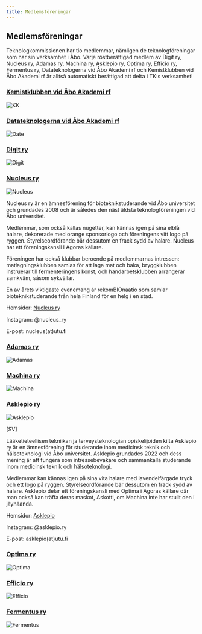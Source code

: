 ```yaml
---
title: Medlemsföreningar
---
```


## Medlemsföreningar

Teknologkommissionen har tio medlemmar, nämligen de teknologföreningar som har sin verksamhet i Åbo. Varje röstberättigad medlem av Digit ry, Nucleus ry, Adamas ry, Machina ry, Asklepio ry, Optima ry, Efficio ry, Fermentus ry, Datateknologerna vid Åbo Akademi rf och Kemistklubben vid Åbo Akademi rf är alltså automatiskt berättigad att delta i TK:s verksamhet!

### [**Kemistklubben vid Åbo Akademi rf**](https://kemistklubben.org/)
![KK](/logos/logo-kk.png)

### [**Datateknologerna vid Åbo Akademi rf**](https://datateknologerna.org/)
![Date](/logos/logo-date.png)

### [**Digit ry**](https://digit.fi/)
![Digit](/logos/logo-digit.png)

### [**Nucleus ry**](https://nucleus.fi/)
![Nucleus](/logos/logo-nucleus.png)

Nucleus ry är en ämnesförening för bioteknikstuderande vid Åbo universitet och grundades 2008 och är således den näst äldsta teknologföreningen vid Åbo universitet.

Medlemmar, som också kallas nugetter, kan kännas igen på sina elblå halare, dekorerade med orange sponsorlogo och föreningens vitt logo på ryggen. Styrelseordförande bär dessutom en frack sydd av halare. Nucleus har ett föreningskansli i Agoras källare.

Föreningen har också klubbar beroende på medlemmarnas intressen: matlagningsklubben samlas för att laga mat och baka, bryggklubben instruerar till fermenteringens konst, och handarbetsklubben arrangerar samkväm, såsom sykvällar.

En av årets viktigaste evenemang är rekomBIOnaatio som samlar bioteknikstuderande från hela Finland för en helg i en stad.

Hemsidor: [Nucleus ry](https://nucleus.fi/)

Instagram: @nucleus_ry

E-post: nucleus(at)utu.fi

### [**Adamas ry**](https://adamas.fi/)
![Adamas](/logos/logo-adamas.png)

### [**Machina ry**](https://machina.fi/)
![Machina](/logos/logo-machina.png)

### **[Asklepio ry](https://asklepio.fi/)**
![Asklepio](/logos/logo-asklepio-1-.png)

[SV]

Lääketieteellisen tekniikan ja terveysteknologian opiskelijoiden kilta Asklepio ry är en ämnesförening för studerande inom medicinsk teknik och hälsoteknologi vid Åbo universitet. Asklepio grundades 2022 och dess mening är att fungera som intressebevakare och sammankalla studerande inom medicinsk teknik och hälsoteknologi.

Medlemmar kan kännas igen på sina vita halare med lavendelfärgade tryck och ett logo på ryggen. Styrelseordförande bär dessutom en frack sydd av halare. Asklepio delar ett föreningskansli med Optima i Agoras källare där man också kan träffa deras maskot, Askotti, om Machina inte har stulit den i jäynäanda.

Hemsidor: [Asklepio](https://www.asklepio.fi/)

Instagram: @asklepio.ry

E-post: asklepio(at)utu.fi

### [**Optima ry**](https://optimary.fi/)
![Optima](/logos/logo-optima.jpg)

### **[Efficio ry](https://https://www.instagram.com/efficio.ry//)**
![Efficio](/logos/efficion-logo-bw.png)

### **[Fermentus ry](https://www.instagram.com/fermentus.ry/)**
![Fermentus](/logos/logo-fermentus.png)

